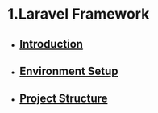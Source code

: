# 1.Laravel Framework

- ## [Introduction](./1.Introduction/)

- ## [Environment Setup](./2.Environment%20Setup/)

- ## [Project Structure](./3.Project%20Structure/)
